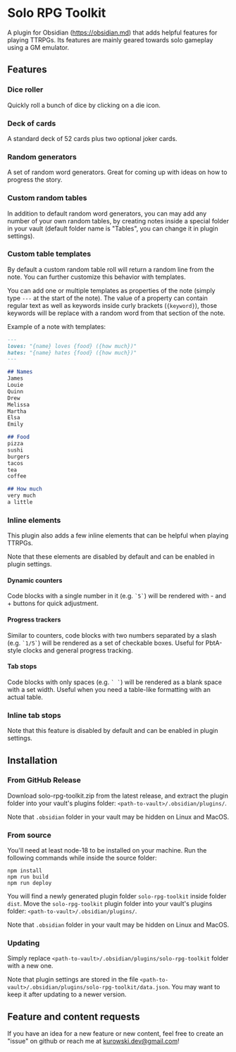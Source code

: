 # Solo RPG Toolkit

A plugin for Obsidian (https://obsidian.md) that adds helpful features for playing TTRPGs. Its features are mainly geared towards solo gameplay using a GM emulator.

## Features

### Dice roller

Quickly roll a bunch of dice by clicking on a die icon.

### Deck of cards

A standard deck of 52 cards plus two optional joker cards.

### Random generators

A set of random word generators. Great for coming up with ideas on how to progress the story.

### Custom random tables

In addition to default random word generators, you can may add any number of your own random tables, by creating notes inside a special folder in your vault (default folder name is "Tables", you can change it in plugin settings).

### Custom table templates

By default a custom random table roll will return a random line from the note. You can further customize this behavior with templates.

You can add one or multiple templates as properties of the note (simply type `---` at the start of the note). The value of a property can contain regular text as well as keywords inside curly brackets (`{keyword}`), those keywords will be replace with a random word from that section of the note.

Example of a note with templates:

```markdown
---
loves: "{name} loves {food} ({how much})"
hates: "{name} hates {food} ({how much})"
---

## Names
James
Louie
Quinn
Drew
Melissa
Martha
Elsa
Emily

## Food
pizza
sushi
burgers
tacos
tea
coffee

## How much
very much
a little
```

### Inline elements

This plugin also adds a few inline elements that can be helpful when playing TTRPGs.

Note that these elements are disabled by default and can be enabled in plugin settings.

#### Dynamic counters

Code blocks with a single number in it (e.g. `` `5` ``) will be rendered with - and + buttons for quick adjustment.

#### Progress trackers

Similar to counters, code blocks with two numbers separated by a slash (e.g. `` `1/5` ``) will be rendered as a set of checkable boxes. Useful for PbtA-style clocks and general progress tracking.

#### Tab stops

Code blocks with only spaces (e.g. `` ` ` ``) will be rendered as a blank space with a set width. Useful when you need a table-like formatting with an actual table.

### Inline tab stops

Note that this feature is disabled by default and can be enabled in plugin settings.

## Installation

### From GitHub Release

Download solo-rpg-toolkit.zip from the latest release, and extract the plugin folder into your vault's plugins folder: `<path-to-vault>/.obsidian/plugins/`.

Note that `.obsidian` folder in your vault may be hidden on Linux and MacOS.

### From source

You'll need at least node-18 to be installed on your machine. Run the following commands while inside the source folder:

```
npm install
npm run build
npm run deploy
```

You will find a newly generated plugin folder `solo-rpg-toolkit` inside folder `dist`. Move the `solo-rpg-toolkit` plugin folder into your vault's plugins folder: `<path-to-vault>/.obsidian/plugins/`.

Note that `.obsidian` folder in your vault may be hidden on Linux and MacOS.

### Updating

Simply replace `<path-to-vault>/.obsidian/plugins/solo-rpg-toolkit` folder with a new one.

Note that plugin settings are stored in the file `<path-to-vault>/.obsidian/plugins/solo-rpg-toolkit/data.json`. You may want to keep it after updating to a newer version.

## Feature and content requests

If you have an idea for a new feature or new content, feel free to create an "issue" on github or reach me at kurowski.dev@gmail.com!
